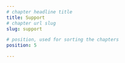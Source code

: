 ```yaml
---
# chapter headline title
title: Support
# chapter url slug
slug: support

# position, used for sorting the chapters
position: 5

---
```

